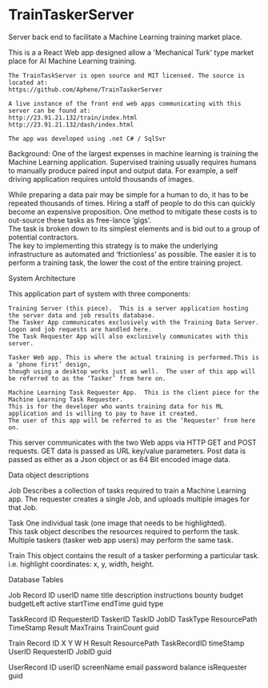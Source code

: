 # TrainTaskerServer 

Server back end to facilitate a Machine Learning training market place.

This is a a React Web app designed allow a 'Mechanical Turk' type market place for AI Machine Learning training.

    The TrainTaskServer is open source and MIT licensed. The source is located at:
    https://github.com/Aphene/TrainTaskerServer

    A live instance of the front end web apps communicating with this server can be found at:
    http://23.91.21.132/train/index.html
    http://23.91.21.132/dash/index.html

    The app was developed using .net C# / SqlSvr
    
Background:
One of the largest expenses in machine learning is training the Machine Learning application. 
Supervised training usually requires humans to manually produce paired input and output data. For example, 
a self driving application requires untold thousands of images.

While preparing a data pair may be simple for a human to do, it has to be repeated thousands of times. 
Hiring a staff of people to do this can quickly become an expensive proposition. 
One method to mitigate these costs is to out-source these tasks as free-lance ‘gigs’.  
The task is broken down to its simplest elements and is bid out to a group of potential contractors.  
The key to implementing this strategy is to make the underlying infrastructure as automated and ‘frictionless’ as possible. 
The easier it is to perform a training task, the lower the cost of the entire training project.

System Architecture

This application part of system with three components:

    Training Server (this piece).  This is a server application hosting the server data and job results database. 
    The Tasker App communicates exclusively with the Training Data Server. Logon and job requests are handled here. 
    The Task Requester App will also exclusively communicates with this server.

    Tasker Web app. This is where the actual training is performed.This is a ‘phone first’ design, 
    though using a desktop works just as well.  The user of this app will be referred to as the ‘Tasker’ from here on.

    Machine Learning Task Requester App.  This is the client piece for the Machine Learning Task Requester.  
    This is for the developer who wants training data for his ML application and is willing to pay to have it created. 
    The user of this app will be referred to as the ‘Requester’ from here on.
    

This server communicates with the two Web apps via HTTP GET and POST requests.  GET data is passed as URL key/value parameters.
Post data is passed as either as a Json object or as 64 Bit encoded image data.



Data object descriptions

Job
Describes a collection of tasks required to train a Machine Learning app. 
The requester creates a single Job, and uploads multiple images for that Job.

Task
One individual task (one image that needs to be highlighted).  
This task object describes the resources required to perform the task. 
Multiple taskers (tasker web app users) may perform the same task.

Train
This object contains the result of a tasker performing a particular task. 
i.e. highlight coordinates: x, y, width, height.
    


Database Tables

Job Record
ID
userID
name
title
description
instructions
bounty
budget
budgetLeft
active
startTime
endTime
guid
type

TaskRecord
ID
RequesterID
TaskerID
TaskID
JobID
TaskType
ResourcePath
TimeStamp
Result
MaxTrains
TrainCount
guid



Train Record
ID
X
Y
W
H
Result
ResourcePath
TaskRecordID
timeStamp
UserID
RequesterID
JobID
guid


UserRecord
ID
userID
screenName
email
password
balance
isRequester
guid







    
    

    
